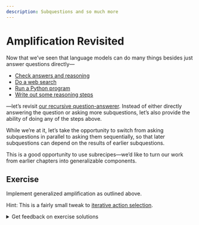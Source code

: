 ```yaml
---
description: Subquestions and so much more
---
```


# Amplification Revisited

Now that we’ve seen that language models can do many things besides just answer questions directly—

* [Check answers and reasoning](verifiers/)
* [Do a web search](tool-use/web-search.md)
* [Run a Python program](tool-use/interpreters.md)
* [Write out some reasoning steps](deduction/chain-of-thought.md)

—let’s revisit [our recursive question-answerer](amplification/recursive-amplification.md). Instead of either directly answering the question or asking more subquestions, let’s also provide the ability of doing any of the steps above.

While we’re at it, let’s take the opportunity to switch from asking subquestions in parallel to asking them sequentially, so that later subquestions can depend on the results of earlier subquestions.

This is a good opportunity to use subrecipes—we’d like to turn our work from earlier chapters into generalizable components.

## Exercise

Implement generalized amplification as outlined above.

Hint: This is a fairly small tweak to [iterative action selection](action-selection/iterative-action-selection.md).&#x20;

<details>

<summary>Get feedback on exercise solutions</summary>

If you want feedback on your exercise solutions, submit them through [this form](https://docs.google.com/forms/d/e/1FAIpQLSdNNHeQAT7GIzn4tdsVYCkrVEPMNaZmBFkZCAJdvTvLzUAnzQ/viewform). We—the team at Ought—are happy to give our quick take on whether you missed any interesting ideas.

</details>

